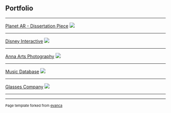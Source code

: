 ## Portfolio

---



[Planet AR - Dissertation Piece](/planetar)
<img src="images/dummy_thumbnail.jpg?raw=true"/>

---
[Disney Interactive](/pdf/sample_presentation.pdf)
<img src="images/dummy_thumbnail.jpg?raw=true"/>

---
[Anna Arts Photography](http://example.com/)
<img src="images/dummy_thumbnail.jpg?raw=true"/>

---

[Music Database](http://example.com/)
<img src="images/dummy_thumbnail.jpg?raw=true"/>

---

[Glasses Company](http://example.com/)
<img src="images/dummy_thumbnail.jpg?raw=true"/>

---






---
<p style="font-size:11px">Page template forked from <a href="https://github.com/evanca/quick-portfolio">evanca</a></p>
<!-- Remove above link if you don't want to attibute -->
